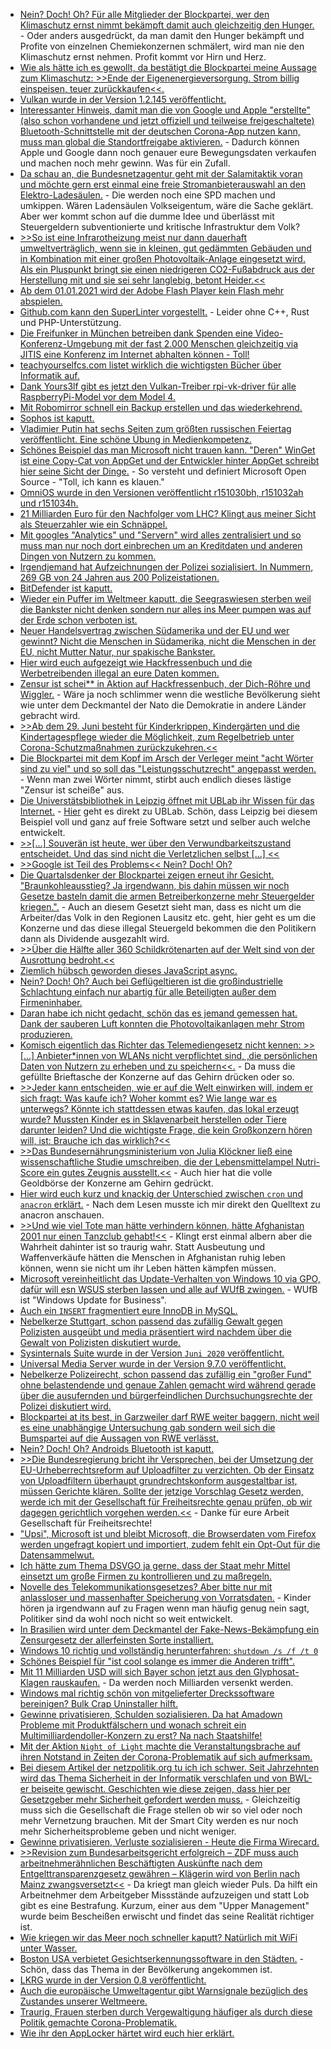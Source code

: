 * [Nein? Doch! Oh? Für alle Mitglieder der Blockpartei, wer den Klimaschutz ernst nimmt bekämpft damit auch gleichzeitig den Hunger.](https://www.sonnenseite.com/de/wirtschaft/hungerbekmpfung-und-klimaschutz-bilden-ein-duett-a-kein-duell.html) - Oder anders ausgedrückt, da man damit den Hunger bekämpft und Profite von einzelnen Chemiekonzernen schmälert, wird man nie den Klimaschutz ernst nehmen. Profit kommt vor Hirn und Herz.
* [Wie als hätte ich es gewollt, da bestätigt die Blockpartei meine Aussage zum Klimaschutz: >>Ende der Eigenenergieversorgung. Strom billig einspeisen, teuer zurückkaufen<<.](https://www.sonnenseite.com/de/tipps/franz-alt-das-neue-eeg-schlussverkauf-der-eigenenergie.html)
* [Vulkan wurde in der Version 1.2.145 veröffentlicht.](https://www.phoronix.com/scan.php?page=news_item&px=Vulkan-1.2.145-Released)
* [Interessanter Hinweis, damit man die von Google und Apple "erstellte" (also schon vorhandene und jetzt offiziell und teilweise freigeschaltete) Bluetooth-Schnittstelle mit der deutschen Corona-App nutzen kann, muss man global die Standortfreigabe aktivieren.](https://forum.golem.de/kommentare/applikationen/corona-warn-app-mehr-als-10-millionen-downloads-in-fuenf-tagen/google-apple-api/135747,5684200,5684200,read.html#msg-5684200) - Dadurch können Apple und Google dann noch genauer eure Bewegungsdaten verkaufen und machen noch mehr gewinn. Was für ein Zufall.
* [Da schau an, die Bundesnetzagentur geht mit der Salamitaktik voran und möchte gern erst einmal eine freie Stromanbieterauswahl an den Elektro-Ladesäulen.](https://www.sonnenseite.com/de/mobilitaet/netzagentur-will-freie-stromanbieterwahl-an-der-ladesule.html) - Die werden noch eine SPD machen und umkippen. Wären Ladensäulen Volkseigentum, wäre die Sache geklärt. Aber wer kommt schon auf die dumme Idee und überlässt mit Steuergeldern subventionierte und kritische Infrastruktur dem Volk?
* [>>So ist eine Infrarotheizung meist nur dann dauerhaft umweltverträglich, wenn sie in kleinen, gut gedämmten Gebäuden und in Kombination mit einer großen Photovoltaik-Anlage eingesetzt wird. Als ein Pluspunkt bringt sie einen niedrigeren CO2-Fußabdruck aus der Herstellung mit und sie sei sehr langlebig, betont Heider.<<](https://www.sonnenseite.com/de/energie/pv-magazine-podcast-infrarotheizungen-und-photovoltaik-a-eine-alternative-im-neubau.html)
* [Ab dem 01.01.2021 wird der Adobe Flash Player kein Flash mehr abspielen.](https://www.ghacks.net/2020/06/22/adobe-flash-player-ends-officially-on-december-31-2020/)
* [Github.com kann den SuperLinter vorgestellt.](https://github.com/github/super-linter/blob/master/README.md) - Leider ohne C++, Rust und PHP-Unterstützung.
* [Die Freifunker in München betreiben dank Spenden eine Video-Konferenz-Umgebung mit der fast 2.000 Menschen gleichzeitig via JITIS eine Konferenz im Internet abhalten können - Toll!](https://netzpolitik.org/2020/muenchen-spricht-online/)
* [teachyourselfcs.com listet wirklich die wichtigsten Bücher über Informatik auf.](https://teachyourselfcs.com/)
* [Dank Yours3lf gibt es jetzt den Vulkan-Treiber rpi-vk-driver für alle RaspberryPi-Model vor dem Model 4.](https://github.com/Yours3lf/rpi-vk-driver)
* [Mit Robomirror schnell ein Backup erstellen und das wiederkehrend.](https://sourceforge.net/projects/robomirror/)
* [Sophos ist kaputt.](https://www.heise.de/security/meldung/Sicherheitsupdate-Firmware-Bug-gefaehrdet-XG-Firewalls-von-Sophos-4790793.html)
* [Vladimier Putin hat sechs Seiten zum größten russischen Feiertag veröffentlicht. Eine schöne Übung in Medienkompetenz.](https://nationalinterest.org/feature/vladimir-putin-real-lessons-75th-anniversary-world-war-ii-162982)
* [Schönes Beispiel das man Microsoft nicht trauen kann. "Deren" WinGet ist eine Copy-Cat von AppGet und der Entwickler hinter AppGet schreibt hier seine Sicht der Dinge.](https://keivan.io/the-day-appget-died/) - So versteht und definiert Microsoft Open Source - "Toll, ich kann es klauen."
* [OmniOS wurde in den Versionen veröffentlicht r151030bh, r151032ah und r151034h.](https://www.phoronix.com/scan.php?page=news_item&px=OmniOS-CrossTalk-Mitigated)
* [21 Milliarden Euro für den Nachfolger vom LHC? Klingt aus meiner Sicht als Steuerzahler wie ein Schnäppel.](https://www.golem.de/news/lhc-nachfolger-cern-rat-spricht-sich-fuer-neuen-riesenbeschleuniger-aus-2006-149222.html)
* [Mit googles "Analytics" und "Servern" wird alles zentralisiert und so muss man nur noch dort einbrechen um an Kreditdaten und anderen Dingen von Nutzern zu kommen.](https://www.bleepingcomputer.com/news/security/hackers-use-google-analytics-to-steal-credit-cards-bypass-csp/)
* [Irgendjemand hat Aufzeichnungen der Polizei sozialisiert. In Nummern, 269 GB von 24 Jahren aus 200 Polizeistationen.](https://www.bleepingcomputer.com/news/security/blueleaks-data-dump-exposes-over-24-years-of-police-records/)
* [BitDefender ist kaputt.](https://www.bleepingcomputer.com/news/security/bitdefender-fixes-bug-allowing-attackers-to-run-commands-remotely/)
* [Wieder ein Puffer im Weltmeer kaputt, die Seegraswiesen sterben weil die Bankster nicht denken sondern nur alles ins Meer pumpen was auf der Erde schon verboten ist.](https://www.sonnenseite.com/de/wissenschaft/seegraswiesen-am-limit.html)
* [Neuer Handelsvertrag zwischen Südamerika und der EU und wer gewinnt? Nicht die Menschen in Südamerika, nicht die Menschen in der EU, nicht Mutter Natur, nur spakische Bankster.](https://www.sonnenseite.com/de/wirtschaft/geplanter-eu-handelsdeal-mit-sdamerika-gefhrdet-klima-umweltschutz-und-menschenrechte.html)
* [Hier wird euch aufgezeigt wie Hackfressenbuch und die Werbetreibenden illegal an eure Daten kommen.](https://privacyinternational.org/long-read/3857/2020-facebook-users-odyssey)
* [Zensur ist schei** in Aktion auf Hackfressenbuch, der Dich-Röhre und Wiggler.](https://news.trust.org/item/20200619151037-6e1oq/) - Wäre ja noch schlimmer wenn die westliche Bevölkerung sieht wie unter dem Deckmantel der Nato die Demokratie in andere Länder gebracht wird.
* [>>Ab dem 29. Juni besteht für Kinderkrippen, Kindergärten und die Kindertagespflege wieder die Möglichkeit, zum Regelbetrieb unter Corona-Schutzmaßnahmen zurückzukehren.<<](https://www.bildung.sachsen.de/blog/index.php/2020/06/23/regelbetrieb-in-kitas-unter-corona-schutzmassnahmen-wieder-moeglich/)
* [Die Blockpartei mit dem Kopf im Arsch der Verleger meint "acht Wörter sind zu viel" und so soll das "Leistungsschutzrecht" angepasst werden.](https://www.heise.de/news/Acht-Woerter-sind-zu-viel-Leistungsschutzrecht-soll-verschaerft-werden-4792379.html) - Wenn man zwei Wörter nimmt, stirbt auch endlich dieses lästige "Zensur ist scheiße" aus.
* [Die Universtätsbibliothek in Leipzig öffnet mit UBLab ihr Wissen für das Internet.](https://netzpolitik.org/2020/bluehende-daten-statt-staubige-buecher/) - [Hier](https://lab.ub.uni-leipzig.de/) geht es direkt zu UBLab. Schön, dass Leipzig bei diesem Beispiel voll und ganz auf freie Software setzt und selber auch welche entwickelt.
* [>>[...] Souverän ist heute, wer über den Verwundbarkeitszustand entscheidet. Und das sind nicht die Verletzlichen selbst [...] <<](https://verfassungsblog.de/von-auserwaehlten-und-systemrelevanten/)
* [>>Google ist Teil des Problems<< Nein? Doch! Oh?](https://netzpolitik.org/2020/google-belegschaft-protestiert-gegen-zusammenarbeit-mit-der-polizei/)
* [Die Quartalsdenker der Blockpartei zeigen erneut ihr Gesicht. "Braunkohleausstieg? Ja irgendwann, bis dahin müssen wir noch Gesetze basteln damit die armen Betreiberkonzerne mehr Steuergelder kriegen.".](https://www.sonnenseite.com/de/politik/koalition-verwssert-und-verteuert-kohleausstieg-weiter.html) - Auch an diesem Gesetzt sieht man, dass es nicht um die Arbeiter/das Volk in den Regionen Lausitz etc. geht, hier geht es um die Konzerne und das diese illegal Steuergeld bekommen die den Politikern dann als Dividende ausgezahlt wird.
* [>>Über die Hälfte aller 360 Schildkrötenarten auf der Welt sind von der Ausrottung bedroht.<<](https://www.sonnenseite.com/de/umwelt/jede-zweite-schildkrtenart-droht-auszusterben.html)
* [Ziemlich hübsch geworden dieses JavaScript async.](https://developer.mozilla.org/en-US/docs/Learn/JavaScript/Asynchronous/Async_await)
* [Nein? Doch! Oh? Auch bei Geflügeltieren ist die großindustrielle Schlachtung einfach nur abartig für alle Beteiligten außer dem Firmeninhaber.](https://netzfrauen.org/2020/06/23/eggs/)
* [Daran habe ich nicht gedacht, schön das es jemand gemessen hat. Dank der sauberen Luft konnten die Photovoltaikanlagen mehr Strom produzieren.](https://www.sonnenseite.com/de/energie/mehr-solarstrom-durch-sauberere-luft.html)
* [Komisch eigentlich das Richter das Telemediengesetz nicht kennen: >>[...] Anbieter*innen von WLANs nicht verpflichtet sind, ‚die persönlichen Daten von Nutzern zu erheben und zu speichern<<.](https://netzpolitik.org/2020/urteile-unterlaufen-rechtssicherheit-beim-betrieb-von-wlans/) - Da muss die gefüllte Brieftasche der Konzerne auf das Gehirn drücken oder so.
* [>>Jeder kann entscheiden, wie er auf die Welt einwirken will, indem er sich fragt: Was kaufe ich? Woher kommt es? Wie lange war es unterwegs? Könnte ich stattdessen etwas kaufen, das lokal erzeugt wurde? Mussten Kinder es in Sklavenarbeit herstellen oder Tiere darunter leiden? Und die wichtigste Frage, die kein Großkonzern hören will, ist: Brauche ich das wirklich?<<](https://netzfrauen.org/2020/06/24/goodall/)
* [>>Das Bundesernährungsministerium von Julia Klöckner ließ eine wissenschaftliche Studie umschreiben, die der Lebensmittelampel Nutri-Score ein gutes Zeugnis ausstellt.<<](https://www.sonnenseite.com/de/wirtschaft/streit-um-nutri-score.html) - Auch hier hat die volle Geoldbörse der Konzerne am Gehirn gedrückt.
* [Hier wird euch kurz und knackig der Unterschied zwischen `cron` und `anacron` erklärt.](https://www.putorius.net/cron-vs-anacron.html) - Nach dem Lesen musste ich mir direkt den Quelltext zu anacron anschauen.
* [>>Und wie viel Tote man hätte verhindern können, hätte Afghanistan 2001 nur einen Tanzclub gehabt!<<](https://tuxproject.de/blog/2020/06/medienkritik-in-kuerze-pluendern-ist-auch-bloss-pogo/) - Klingt erst einmal albern aber die Wahrheit dahinter ist so traurig wahr. Statt Ausbeutung und Waffenverkäufe hätten die Menschen in Afghanistan ruhig leben können, wenn sie nicht um ihr Leben hätten kämpfen müssen.
* [Microsoft vereinheitlicht das Update-Verhalten von Windows 10 via GPO, dafür will esn WSUS sterben lassen und alle auf WUfB zwingen.](https://www.windowspro.de/wolfgang-sommergut/updates-fuer-windows-10-aufschieben-gruppenrichtlinien) - WUfB ist "Windows Update for Business".
* [Auch ein `INSERT` fragmentiert eure InnoDB in MySQL.](https://www.percona.com/blog/2020/06/24/mysql-table-fragmentation-beware-of-bulk-insert-with-failure-or-rollback/)
* [Nebelkerze Stuttgart, schon passend das zufällig Gewalt gegen Polizisten ausgeübt und media präsentiert wird nachdem über die Gewalt von Polizisten diskutiert wurde.](https://verfassungsblog.de/verfolgte-grundrechtstraeger/)
* [Sysinternals Suite wurde in der Version `Juni 2020` veröffentlicht.](https://www.planet3dnow.de/cms/56524-sysinternals-suite-juni-2020/)
* [Universal Media Server wurde in der Version 9.7.0 veröffentlicht.](https://www.planet3dnow.de/cms/56522-universal-media-server-9-7-0/)
* [Nebelkerze Polizeirecht, schon passend das zufällig ein "großer Fund" ohne belastendende und genaue Zahlen gemacht wird während gerade über die ausufernden und bürgerfeindlichen Durchsuchungsrechte der Polizei diskutiert wird.](https://www.golem.de/news/crimenetwork-mehr-als-200-durchsuchungen-in-15-bundeslaendern-2006-149286.html)
* [Blockpartei at its best, in Garzweiler darf RWE weiter baggern, nicht weil es eine unabhängige Untersuchung gab sondern weil sich die Bumspartei auf die Aussagen von RWE verlässt.](https://www.sonnenseite.com/de/politik/kohleausstieg-jetzt-doch-mit-parlamentsmitsprache.html)
* [Nein? Doch! Oh? Androids Bluetooth ist kaputt.](https://www.kuketz-blog.de/bluefrag-risiko-bluetooth-schnittstelle-und-die-corona-warning-app/)
* [>>Die Bundesregierung bricht ihr Versprechen, bei der Umsetzung der EU-Urheberrechtsreform auf Uploadfilter zu verzichten. Ob der Einsatz von Uploadfiltern überhaupt grundrechtskonform ausgestaltbar ist, müssen Gerichte klären. Sollte der jetzige Vorschlag Gesetz werden, werde ich mit der Gesellschaft für Freiheitsrechte genau prüfen, ob wir dagegen gerichtlich vorgehen werden.<<](https://freiheitsrechte.org/pm-umsetzung-urheberrechtsreform/) - Danke für eure Arbeit Gesellschaft für Freiheitsrechte!
* ["Upsi", Microsoft ist und bleibt Microsoft, die Browserdaten vom Firefox werden ungefragt kopiert und importiert, zudem fehlt ein Opt-Out für die Datensammelwut.](https://www.golem.de/news/windows-10-microsoft-edge-kopiert-ungefragt-browserdaten-von-firefox-2006-149281.html)
* [Ich hätte zum Thema DSVGO ja gerne, dass der Staat mehr Mittel einsetzt um große Firmen zu kontrollieren und zu maßregeln.](https://www.golem.de/news/erste-evaluierung-eu-kommission-will-mehr-dsgvo-in-der-praxis-sehen-2006-149279.html)
* [Novelle des Telekommunikationsgesetzes? Aber bitte nur mit anlassloser und massenhafter Speicherung von Vorratsdaten.](https://netzpolitik.org/2020/regierung-schreibt-anlasslose-massenueberwachung-in-neue-gesetze/) - Kinder hören ja irgendwann auf zu Fragen wenn man häufig genug nein sagt, Politiker sind da wohl noch nicht so weit entwickelt.
* [In Brasilien wird unter dem Deckmantel der Fake-News-Bekämpfung ein Zensurgesetz der allerfeinsten Sorte installiert.](https://netzpolitik.org/2020/das-schlechteste-internetgesetz-der-welt-steht-zur-abstimmung/)
* [Windows 10 richtig und vollständig herunterfahren: `shutdown /s /f /t 0`](https://www.thewindowsclub.com/force-full-shutdown-fully-reinitialize-windows-8/)
* [Schönes Beispiel für "ist cool solange es immer die Anderen trifft".](https://blog.fefe.de/?ts=a00d7add)
* [Mit 11 Milliarden USD will sich Bayer schon jetzt aus den Glyphosat-Klagen rauskaufen.](https://blog.fefe.de/?ts=a00d602c) - Da werden noch Milliarden versenkt werden.
* [Windows mal richtig schön von mitgelieferter Dreckssoftware bereinigen? Bulk Crap Uninstaller hilft.](https://www.bcuninstaller.com/)
* [Gewinne privatisieren, Schulden sozialisieren. Da hat Amadown Probleme mit Produktfälschern und wonach schreit ein Multimilliardendoller-Konzern zu erst? Na nach Staatshilfe!](https://www.golem.de/news/onlinekaufhaus-neue-abteilung-bei-amazon-bekaempft-produktfaelschungen-2006-149298.html)
* [Mit der Aktion `Night of Light` machte die Veranstaltungsbrache auf ihren Notstand in Zeiten der Corona-Problematik auf sich aufmerksam.](https://www.youtube.com/watch?v=s_oR1mA8cs4)
* [Bei diesem Artikel der netzpolitik.org tu ich ich schwer. Seit Jahrzehnten wird das Thema Sicherheit in der Informatik verschlafen und von BWL-er beiseite gewischt. Geschichten wie diese zeigen, dass hier per Gesetzgeber mehr Sicherheit gefordert werden muss.](https://netzpolitik.org/2020/ddos-serie-angriff-aus-einsamkeit/) - Gleichzeitig muss sich die Gesellschaft die Frage stellen ob wir so viel oder noch mehr Vernetzung brauchen. Mit der Smart City werden es nur noch mehr Sicherheitsprobleme geben und nicht weniger.
* [Gewinne privatisieren, Verluste sozialisieren - Heute die Firma Wirecard.](https://www.golem.de/news/bilanzskandal-wirecard-stellt-insolvenzantrag-2006-149304.html)
* [>>Revision zum Bundesarbeitsgericht erfolgreich – ZDF muss auch arbeitnehmerähnlichen Beschäftigten Auskünfte nach dem Entgelttransparenzgesetz gewähren – Klägerin wird von Berlin nach Mainz zwangsversetzt<<](https://freiheitsrechte.org/pm-equalpay-revision-erfolgreich/) - Da kriegt man gleich wieder Puls. Da hilft ein Arbeitnehmer dem Arbeitgeber Missstände aufzuzeigen und statt Lob gibt es eine Bestrafung. Kurzum, einer aus dem "Upper Management" wurde beim Bescheißen erwischt und findet das seine Realität richtiger ist.
* [Wie kriegen wir das Meer noch schneller kaputt? Natürlich mit WiFi unter Wasser.](https://www.golem.de/news/internet-aqua-fi-ermoeglicht-datenkommunikation-unter-wasser-2006-149302.html)
* [Boston USA verbietet Gesichtserkennungssoftware in den Städten.](https://netzpolitik.org/2020/forscher-frequenzen-und-fatales/) - Schön, dass das Thema in der Bevölkerung angekommen ist.
* [LKRG wurde in der Version 0.8 veröffentlicht.](https://www.phoronix.com/scan.php?page=news_item&px=Linux-LKRG-0.8-Released)
* [Auch die europäische Umweltagentur gibt Warnsignale bezüglich des Zustandes unserer Weltmeere.](https://www.sonnenseite.com/de/umwelt/die-europische-umweltagentur-zum-zustand-der-europischen-meere.html)
* [Traurig, Frauen sterben durch Vergewaltigung häufiger als durch diese Politik gemachte Corona-Problematik.](https://netzfrauen.org/2020/06/26/wearetired/)
* [Wie ihr den AppLocker härtet wird euch hier erklärt.](https://4sysops.com/archives/hardening-applocker/)
